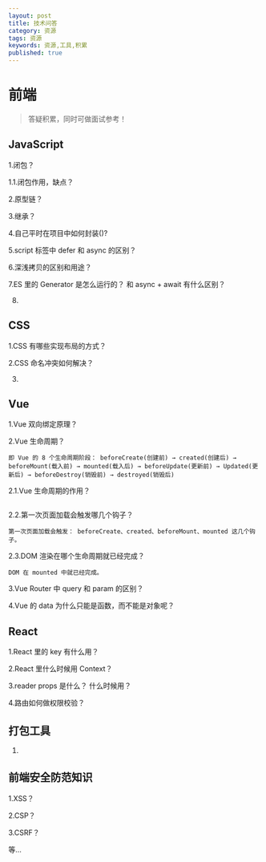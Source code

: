 ```yaml
---
layout: post
title: 技术问答
category: 资源
tags: 资源
keywords: 资源,工具,积累
published: true
---
```


# 前端

> 答疑积累，同时可做面试参考！

## JavaScript

1.闭包？

1.1.闭包作用，缺点？

2.原型链？

3.继承？

4.自己平时在项目中如何封装()?

5.script 标签中 defer 和 async 的区别？

6.深浅拷贝的区别和用途？

7.ES 里的 Generator 是怎么运行的？ 和 async + await 有什么区别？

8.

## CSS

1.CSS 有哪些实现布局的方式？

2.CSS 命名冲突如何解决？

3.

## Vue

1.Vue 双向绑定原理？

2.Vue 生命周期？

```
即 Vue 的 8 个生命周期阶段： beforeCreate(创建前) → created(创建后) → beforeMount(载入前) → mounted(载入后) → beforeUpdate(更新前) → Updated(更新后) → beforeDestroy(销毁前) → destroyed(销毁后)
```

2.1.Vue 生命周期的作用？

```

```

2.2.第一次页面加载会触发哪几个钩子？

```
第一次页面加载会触发： beforeCreate、created、beforeMount、mounted 这几个钩子。
```

2.3.DOM 渲染在哪个生命周期就已经完成？

```
DOM 在 mounted 中就已经完成。
```

3.Vue Router 中 query 和 param 的区别？

4.Vue 的 data 为什么只能是函数，而不能是对象呢？

## React

1.React 里的 key 有什么用？

2.React 里什么时候用 Context？

3.reader props 是什么？ 什么时候用？

4.路由如何做权限校验？

## 打包工具

1.

## 前端安全防范知识

1.XSS？

2.CSP？

3.CSRF？

等...
